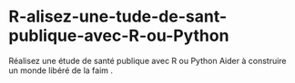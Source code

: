 # R-alisez-une-tude-de-sant-publique-avec-R-ou-Python
Réalisez une étude de santé publique avec R ou Python
Aider à construire un monde libéré de la faim . 
